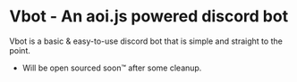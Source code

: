 # Vbot - An aoi.js powered discord bot
Vbot is a basic & easy-to-use discord bot that is simple and straight to the point.
- Will be open sourced soon™ after some cleanup.

